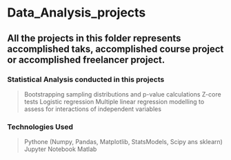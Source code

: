 # Data_Analysis_projects
## All the projects in this folder represents accomplished taks, accomplished course project or accomplished freelancer project.
### Statistical Analysis conducted in this projects
> Bootstrapping sampling distributions and p-value calculations
> Z-core tests
> Logistic regression
> Multiple linear regression modelling to assess for interactions of independent variables
### Technologies Used
> Pythone (Numpy, Pandas, Matplotlib, StatsModels, Scipy ans sklearn)
> Jupyter Notebook
> Matlab
